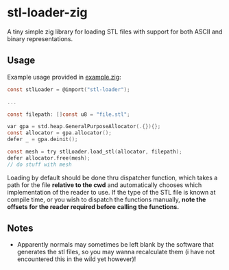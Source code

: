 # stl-loader-zig

A tiny simple zig library for loading STL files with support for both ASCII and binary representations. 

## Usage
Example usage provided in [example.zig](src/example.zig):

```c
const stlLoader = @import("stl-loader");

...

const filepath: []const u8 = "file.stl";

var gpa = std.heap.GeneralPurposeAllocator(.{}){};
const allocator = gpa.allocator();
defer _ = gpa.deinit();

const mesh = try stlLoader.load_stl(allocator, filepath);
defer allocator.free(mesh);
// do stuff with mesh
```

Loading by default should be done thru dispatcher function, which takes a path for the file **relative to the cwd** and automatically chooses which implementation of the reader to use. If the type of the STL file is known at compile time, or you wish to dispatch the functions manually, **note the offsets for the reader required before calling the functions.**

## Notes
- Apparently normals may sometimes be left blank by the software that generates the stl files, so you may wanna recalculate them (i have not encountered this in the wild yet however)!
